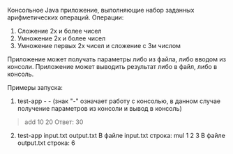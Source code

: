 Консольное Java приложение, выполняющие набор заданных арифметических операций.
Операции:
1) Сложение 2х и более чисел
2) Умножение 2х и более чисел
3) Умножение первых 2х чисел и сложение с 3м числом

Приложение может получать параметры либо из файла, либо вводом из консоли.
Приложение может выводить результат либо в файл, либо в консоль.

Примеры запуска:
1) test-app - - <enter> (знак "-" означает работу с консолью, 
в данном случае получение параметров из консоли и вывод в консоль)
> add 10 20 <enter>
> Ответ: 30
>

2) test-app input.txt output.txt <enter>
В файле input.txt строка: mul 1 2 3
В файле output.txt строка: 6
